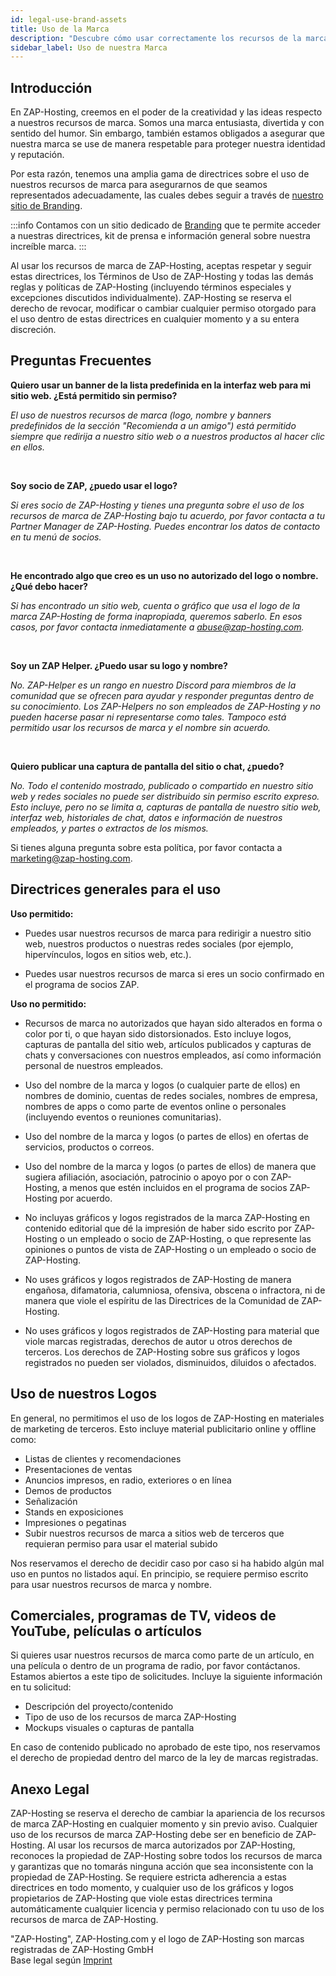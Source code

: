 ```yaml
---
id: legal-use-brand-assets
title: Uso de la Marca
description: "Descubre cómo usar correctamente los recursos de la marca ZAP-Hosting para proteger la identidad y reputación de la marca mientras promocionas tu colaboración → Aprende más ahora"
sidebar_label: Uso de nuestra Marca
---
```


## Introducción

En ZAP-Hosting, creemos en el poder de la creatividad y las ideas respecto a nuestros recursos de marca. Somos una marca entusiasta, divertida y con sentido del humor. Sin embargo, también estamos obligados a asegurar que nuestra marca se use de manera respetable para proteger nuestra identidad y reputación.

Por esta razón, tenemos una amplia gama de directrices sobre el uso de nuestros recursos de marca para asegurarnos de que seamos representados adecuadamente, las cuales debes seguir a través de [nuestro sitio de Branding](https://zap-hosting.com/branding).

:::info
Contamos con un sitio dedicado de [Branding](https://zap-hosting.com/branding) que te permite acceder a nuestras directrices, kit de prensa e información general sobre nuestra increíble marca.
:::

Al usar los recursos de marca de ZAP-Hosting, aceptas respetar y seguir estas directrices, los Términos de Uso de ZAP-Hosting y todas las demás reglas y políticas de ZAP-Hosting (incluyendo términos especiales y excepciones discutidos individualmente). ZAP-Hosting se reserva el derecho de revocar, modificar o cambiar cualquier permiso otorgado para el uso dentro de estas directrices en cualquier momento y a su entera discreción.

## Preguntas Frecuentes

**Quiero usar un banner de la lista predefinida en la interfaz web para mi sitio web. ¿Está permitido sin permiso?**

*El uso de nuestros recursos de marca (logo, nombre y banners predefinidos de la sección "Recomienda a un amigo") está permitido siempre que redirija a nuestro sitio web o a nuestros productos al hacer clic en ellos.*

<br/>

**Soy socio de ZAP, ¿puedo usar el logo?**

*Si eres socio de ZAP-Hosting y tienes una pregunta sobre el uso de los recursos de marca de ZAP-Hosting bajo tu acuerdo, por favor contacta a tu Partner Manager de ZAP-Hosting. Puedes encontrar los datos de contacto en tu menú de socios.*

<br/>

**He encontrado algo que creo es un uso no autorizado del logo o nombre. ¿Qué debo hacer?**

*Si has encontrado un sitio web, cuenta o gráfico que usa el logo de la marca ZAP-Hosting de forma inapropiada, queremos saberlo. En esos casos, por favor contacta inmediatamente a abuse@zap-hosting.com.*

<br/>

**Soy un ZAP Helper. ¿Puedo usar su logo y nombre?**

*No. ZAP-Helper es un rango en nuestro Discord para miembros de la comunidad que se ofrecen para ayudar y responder preguntas dentro de su conocimiento. Los ZAP-Helpers no son empleados de ZAP-Hosting y no pueden hacerse pasar ni representarse como tales. Tampoco está permitido usar los recursos de marca y el nombre sin acuerdo.*

<br/>

**Quiero publicar una captura de pantalla del sitio o chat, ¿puedo?**

*No. Todo el contenido mostrado, publicado o compartido en nuestro sitio web y redes sociales no puede ser distribuido sin permiso escrito expreso. Esto incluye, pero no se limita a, capturas de pantalla de nuestro sitio web, interfaz web, historiales de chat, datos e información de nuestros empleados, y partes o extractos de los mismos.*

Si tienes alguna pregunta sobre esta política, por favor contacta a marketing@zap-hosting.com.

## Directrices generales para el uso

**Uso permitido:**

- Puedes usar nuestros recursos de marca para redirigir a nuestro sitio web, nuestros productos o nuestras redes sociales (por ejemplo, hipervínculos, logos en sitios web, etc.).

- Puedes usar nuestros recursos de marca si eres un socio confirmado en el programa de socios ZAP.

**Uso no permitido:**

- Recursos de marca no autorizados que hayan sido alterados en forma o color por ti, o que hayan sido distorsionados. Esto incluye logos, capturas de pantalla del sitio web, artículos publicados y capturas de chats y conversaciones con nuestros empleados, así como información personal de nuestros empleados.

- Uso del nombre de la marca y logos (o cualquier parte de ellos) en nombres de dominio, cuentas de redes sociales, nombres de empresa, nombres de apps o como parte de eventos online o personales (incluyendo eventos o reuniones comunitarias).

- Uso del nombre de la marca y logos (o partes de ellos) en ofertas de servicios, productos o correos.

- Uso del nombre de la marca y logos (o partes de ellos) de manera que sugiera afiliación, asociación, patrocinio o apoyo por o con ZAP-Hosting, a menos que estén incluidos en el programa de socios ZAP-Hosting por acuerdo.

- No incluyas gráficos y logos registrados de la marca ZAP-Hosting en contenido editorial que dé la impresión de haber sido escrito por ZAP-Hosting o un empleado o socio de ZAP-Hosting, o que represente las opiniones o puntos de vista de ZAP-Hosting o un empleado o socio de ZAP-Hosting.

- No uses gráficos y logos registrados de ZAP-Hosting de manera engañosa, difamatoria, calumniosa, ofensiva, obscena o infractora, ni de manera que viole el espíritu de las Directrices de la Comunidad de ZAP-Hosting.

- No uses gráficos y logos registrados de ZAP-Hosting para material que viole marcas registradas, derechos de autor u otros derechos de terceros. Los derechos de ZAP-Hosting sobre sus gráficos y logos registrados no pueden ser violados, disminuidos, diluidos o afectados.

## Uso de nuestros Logos

En general, no permitimos el uso de los logos de ZAP-Hosting en materiales de marketing de terceros. Esto incluye material publicitario online y offline como:

- Listas de clientes y recomendaciones  
- Presentaciones de ventas  
- Anuncios impresos, en radio, exteriores o en línea  
- Demos de productos  
- Señalización  
- Stands en exposiciones  
- Impresiones o pegatinas  
- Subir nuestros recursos de marca a sitios web de terceros que requieran permiso para usar el material subido

Nos reservamos el derecho de decidir caso por caso si ha habido algún mal uso en puntos no listados aquí. En principio, se requiere permiso escrito para usar nuestros recursos de marca y nombre.

## Comerciales, programas de TV, videos de YouTube, películas o artículos

Si quieres usar nuestros recursos de marca como parte de un artículo, en una película o dentro de un programa de radio, por favor contáctanos. Estamos abiertos a este tipo de solicitudes. Incluye la siguiente información en tu solicitud:

- Descripción del proyecto/contenido  
- Tipo de uso de los recursos de marca ZAP-Hosting  
- Mockups visuales o capturas de pantalla

En caso de contenido publicado no aprobado de este tipo, nos reservamos el derecho de propiedad dentro del marco de la ley de marcas registradas.

## Anexo Legal

ZAP-Hosting se reserva el derecho de cambiar la apariencia de los recursos de marca ZAP-Hosting en cualquier momento y sin previo aviso. Cualquier uso de los recursos de marca ZAP-Hosting debe ser en beneficio de ZAP-Hosting. Al usar los recursos de marca autorizados por ZAP-Hosting, reconoces la propiedad de ZAP-Hosting sobre todos los recursos de marca y garantizas que no tomarás ninguna acción que sea inconsistente con la propiedad de ZAP-Hosting. Se requiere estricta adherencia a estas directrices en todo momento, y cualquier uso de los gráficos y logos propietarios de ZAP-Hosting que viole estas directrices termina automáticamente cualquier licencia y permiso relacionado con tu uso de los recursos de marca de ZAP-Hosting.

"ZAP-Hosting", ZAP-Hosting.com y el logo de ZAP-Hosting son marcas registradas de ZAP-Hosting GmbH  
Base legal según [Imprint](https://zap-hosting.com/en/imprint/)